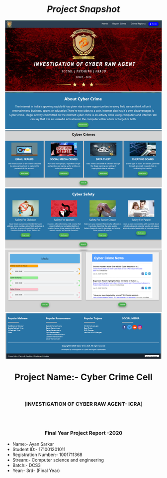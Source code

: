 <h1 align="center"><b><i>Project Snapshot</i></b></h1>
<img src="images/screenshots/Header.png">
<img src="images/screenshots/About-Cyber-Crime.png">
<img src="images/screenshots/Cyber-Crimes.png">
<img src="images/screenshots/Cyber-Safety.png">
<img src="images/screenshots/Media-News.png">
<img src="images/screenshots/Footer.png">

<h1 align="center">Project Name:- Cyber Crime Cell</h1></br>
<h3 align="center">[INVESTIGATION OF CYBER RAW AGENT- ICRA]</h3></br></br>

<h3 align="center">Final Year Project Report -2020</h3>

<ul>
  <li>Name:- Ayan Sarkar</li>
  <li>Student ID:- 171001201011</li>
  <li>Registration Number:- 1001711368</li> 
  <li>Stream:- Computer science and engineering</li>
  <li>Batch:- DCS3</li>
  <li>Year:- 3rd- (Final Year)</li>
</ul>

